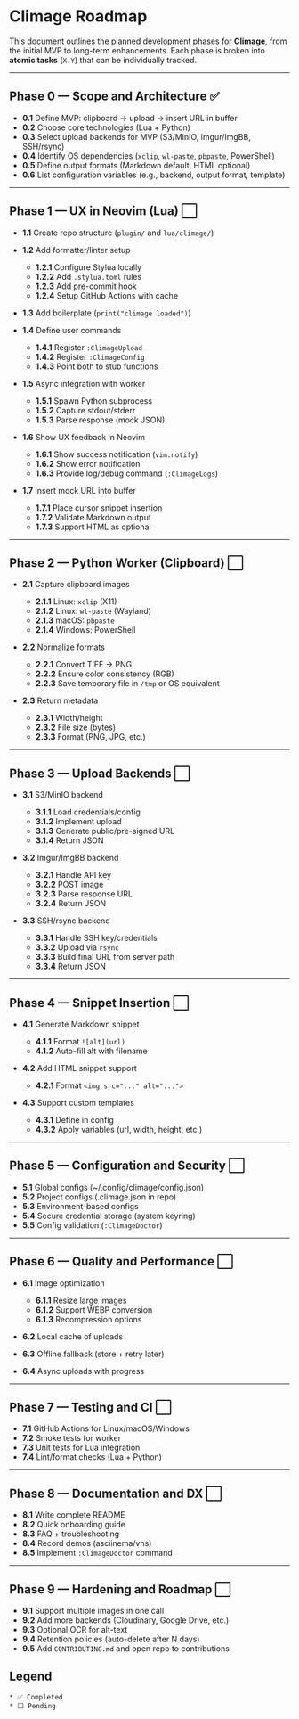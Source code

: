 # Climage Roadmap

This document outlines the planned development phases for **Climage**, from the initial MVP to long-term enhancements.
Each phase is broken into **atomic tasks** (`X.Y`) that can be individually tracked.

---

## Phase 0 — Scope and Architecture ✅

* **0.1** Define MVP: clipboard → upload → insert URL in buffer
* **0.2** Choose core technologies (Lua + Python)
* **0.3** Select upload backends for MVP (S3/MinIO, Imgur/ImgBB, SSH/rsync)
* **0.4** Identify OS dependencies (`xclip`, `wl-paste`, `pbpaste`, PowerShell)
* **0.5** Define output formats (Markdown default, HTML optional)
* **0.6** List configuration variables (e.g., backend, output format, template)

---

## Phase 1 — UX in Neovim (Lua) ⬜

* **1.1** Create repo structure (`plugin/` and `lua/climage/`)
* **1.2** Add formatter/linter setup

  * **1.2.1** Configure Stylua locally
  * **1.2.2** Add `.stylua.toml` rules
  * **1.2.3** Add pre-commit hook
  * **1.2.4** Setup GitHub Actions with cache
* **1.3** Add boilerplate (`print("climage loaded")`)
* **1.4** Define user commands

  * **1.4.1** Register `:ClimageUpload`
  * **1.4.2** Register `:ClimageConfig`
  * **1.4.3** Point both to stub functions
* **1.5** Async integration with worker

  * **1.5.1** Spawn Python subprocess
  * **1.5.2** Capture stdout/stderr
  * **1.5.3** Parse response (mock JSON)
* **1.6** Show UX feedback in Neovim

  * **1.6.1** Show success notification (`vim.notify`)
  * **1.6.2** Show error notification
  * **1.6.3** Provide log/debug command (`:ClimageLogs`)
* **1.7** Insert mock URL into buffer

  * **1.7.1** Place cursor snippet insertion
  * **1.7.2** Validate Markdown output
  * **1.7.3** Support HTML as optional

---

## Phase 2 — Python Worker (Clipboard) ⬜

* **2.1** Capture clipboard images

  * **2.1.1** Linux: `xclip` (X11)
  * **2.1.2** Linux: `wl-paste` (Wayland)
  * **2.1.3** macOS: `pbpaste`
  * **2.1.4** Windows: PowerShell
* **2.2** Normalize formats

  * **2.2.1** Convert TIFF → PNG
  * **2.2.2** Ensure color consistency (RGB)
  * **2.2.3** Save temporary file in `/tmp` or OS equivalent
* **2.3** Return metadata

  * **2.3.1** Width/height
  * **2.3.2** File size (bytes)
  * **2.3.3** Format (PNG, JPG, etc.)

---

## Phase 3 — Upload Backends ⬜

* **3.1** S3/MinIO backend

  * **3.1.1** Load credentials/config
  * **3.1.2** Implement upload
  * **3.1.3** Generate public/pre-signed URL
  * **3.1.4** Return JSON
* **3.2** Imgur/ImgBB backend

  * **3.2.1** Handle API key
  * **3.2.2** POST image
  * **3.2.3** Parse response URL
  * **3.2.4** Return JSON
* **3.3** SSH/rsync backend

  * **3.3.1** Handle SSH key/credentials
  * **3.3.2** Upload via `rsync`
  * **3.3.3** Build final URL from server path
  * **3.3.4** Return JSON

---

## Phase 4 — Snippet Insertion ⬜

* **4.1** Generate Markdown snippet

  * **4.1.1** Format `![alt](url)`
  * **4.1.2** Auto-fill alt with filename
* **4.2** Add HTML snippet support

  * **4.2.1** Format `<img src="..." alt="...">`
* **4.3** Support custom templates

  * **4.3.1** Define in config
  * **4.3.2** Apply variables (url, width, height, etc.)

---

## Phase 5 — Configuration and Security ⬜

* **5.1** Global configs (\~/.config/climage/config.json)
* **5.2** Project configs (.climage.json in repo)
* **5.3** Environment-based configs
* **5.4** Secure credential storage (system keyring)
* **5.5** Config validation (`:ClimageDoctor`)

---

## Phase 6 — Quality and Performance ⬜

* **6.1** Image optimization

  * **6.1.1** Resize large images
  * **6.1.2** Support WEBP conversion
  * **6.1.3** Recompression options
* **6.2** Local cache of uploads
* **6.3** Offline fallback (store + retry later)
* **6.4** Async uploads with progress

---

## Phase 7 — Testing and CI ⬜

* **7.1** GitHub Actions for Linux/macOS/Windows
* **7.2** Smoke tests for worker
* **7.3** Unit tests for Lua integration
* **7.4** Lint/format checks (Lua + Python)

---

## Phase 8 — Documentation and DX ⬜

* **8.1** Write complete README
* **8.2** Quick onboarding guide
* **8.3** FAQ + troubleshooting
* **8.4** Record demos (asciinema/vhs)
* **8.5** Implement `:ClimageDoctor` command

---

## Phase 9 — Hardening and Roadmap ⬜

* **9.1** Support multiple images in one call
* **9.2** Add more backends (Cloudinary, Google Drive, etc.)
* **9.3** Optional OCR for alt-text
* **9.4** Retention policies (auto-delete after N days)
* **9.5** Add `CONTRIBUTING.md` and open repo to contributions

## Legend
    * ✅ Completed
    * ⬜ Pending
